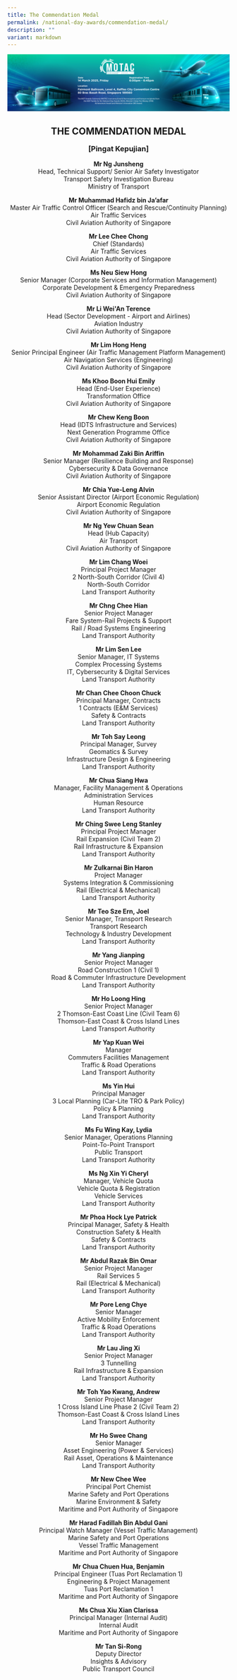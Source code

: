 ```yaml
---
title: The Commendation Medal
permalink: /national-day-awards/commendation-medal/
description: ""
variant: markdown
---
```

![](/images/banner_2025.jpg) 
<center>
  <h2>THE COMMENDATION MEDAL</h2>
  <h3>[Pingat Kepujian]</h3>
</center>
<center>
  
  <p>
    <b>Mr Ng Junsheng</b><br>
    Head, Technical Support/ Senior Air Safety Investigator<br>
    Transport Safety Investigation Bureau<br>
    Ministry of Transport
  </p>
  <p>
    <b>Mr Muhammad Hafidz bin Ja’afar</b><br>
    Master Air Traffic Control Officer (Search and Rescue/Continuity Planning)<br>
    Air Traffic Services<br>
    Civil Aviation Authority of Singapore
  </p>
  <p>
    <b>Mr Lee Chee Chong</b><br>
    Chief (Standards)<br>
    Air Traffic Services<br>
    Civil Aviation Authority of Singapore
  </p>
  <p>
    <b>Ms Neu Siew Hong</b><br>
    Senior Manager (Corporate Services and Information Management)<br>
    Corporate Development &amp; Emergency Preparedness<br>
    Civil Aviation Authority of Singapore
  </p>
  <p>
    <b>Mr Li Wei'An Terence</b><br>
    Head (Sector Development - Airport and Airlines)<br>
    Aviation Industry<br>
    Civil Aviation Authority of Singapore
  </p>
  <p>
    <b>Mr Lim Hong Heng</b><br>
    Senior Principal Engineer (Air Traffic Management Platform Management)<br>
    Air Navigation Services (Engineering)<br>
    Civil Aviation Authority of Singapore
  </p>
  <p>
    <b>Ms Khoo Boon Hui Emily</b><br>
    Head (End-User Experience)<br>
    Transformation Office<br>
    Civil Aviation Authority of Singapore
  </p>
  <p>
    <b>Mr Chew Keng Boon</b><br>
    Head (IDTS Infrastructure and Services)<br>
    Next Generation Programme Office<br>
    Civil Aviation Authority of Singapore
  </p>
  <p>
    <b>Mr Mohammad Zaki Bin Ariffin</b><br>
    Senior Manager (Resilience Building and Response)<br>
    Cybersecurity &amp; Data Governance<br>
    Civil Aviation Authority of Singapore
  </p>
  <p>
    <b>Mr Chia Yue-Leng Alvin</b><br>
    Senior Assistant Director (Airport Economic Regulation)<br>
    Airport Economic Regulation<br>
    Civil Aviation Authority of Singapore
  </p>
  <p>
    <b>Mr Ng Yew Chuan Sean</b><br>
    Head (Hub Capacity)<br>
    Air Transport<br>
    Civil Aviation Authority of Singapore
  </p>

  
  <p>
    <b>Mr Lim Chang Woei</b><br>
    Principal Project Manager<br>
    2 North-South Corridor (Civil 4)<br>
    North-South Corridor<br>
    Land Transport Authority
  </p>
  <p>
    <b>Mr Chng Chee Hian</b><br>
    Senior Project Manager<br>
    Fare System-Rail Projects &amp; Support<br>
    Rail / Road Systems Engineering<br>
    Land Transport Authority
  </p>
  <p>
    <b>Mr Lim Sen Lee</b><br>
    Senior Manager, IT Systems<br>
    Complex Processing Systems<br>
    IT, Cybersecurity &amp; Digital Services<br>
    Land Transport Authority
  </p>
  <p>
    <b>Mr Chan Chee Choon Chuck</b><br>
    Principal Manager, Contracts<br>
    1 Contracts (E&amp;M Services)<br>
    Safety &amp; Contracts<br>
    Land Transport Authority
  </p>
  <p>
    <b>Mr Toh Say Leong</b><br>
    Principal Manager, Survey<br>
    Geomatics &amp; Survey<br>
    Infrastructure Design &amp; Engineering<br>
    Land Transport Authority
  </p>
  <p>
    <b>Mr Chua Siang Hwa</b><br>
    Manager, Facility Management &amp; Operations<br>
    Administration Services<br>
    Human Resource<br>
    Land Transport Authority
  </p>
  <p>
    <b>Mr Ching Swee Leng Stanley</b><br>
    Principal Project Manager<br>
    Rail Expansion (Civil Team 2)<br>
    Rail Infrastructure &amp; Expansion<br>
    Land Transport Authority
  </p>
  <p>
    <b>Mr Zulkarnai Bin Haron</b><br>
    Project Manager<br>
    Systems Integration &amp; Commissioning<br>
    Rail (Electrical &amp; Mechanical)<br>
    Land Transport Authority
  </p>
  <p>
    <b>Mr Teo Sze Ern, Joel</b><br>
    Senior Manager, Transport Research<br>
    Transport Research<br>
    Technology &amp; Industry Development<br>
    Land Transport Authority
  </p>
  <p>
    <b>Mr Yang Jianping</b><br>
    Senior Project Manager<br>
    Road Construction 1 (Civil 1)<br>
    Road &amp; Commuter Infrastructure Development<br>
    Land Transport Authority
  </p>
  <p>
    <b>Mr Ho Loong Hing</b><br>
    Senior Project Manager<br>
    2 Thomson-East Coast Line (Civil Team 6)<br>
    Thomson-East Coast &amp; Cross Island Lines<br>
    Land Transport Authority
  </p>
  <p>
    <b>Mr Yap Kuan Wei</b><br>
    Manager<br>
    Commuters Facilities Management<br>
    Traffic &amp; Road Operations<br>
    Land Transport Authority
  </p>
  <p>
    <b>Ms Yin Hui</b><br>
    Principal Manager<br>
    3 Local Planning (Car-Lite TRO &amp; Park Policy)<br>
    Policy &amp; Planning<br>
    Land Transport Authority
  </p>
  <p>
    <b>Ms Fu Wing Kay, Lydia</b><br>
    Senior Manager, Operations Planning<br>
    Point-To-Point Transport<br>
    Public Transport<br>
    Land Transport Authority
  </p>
  <p>
    <b>Ms Ng Xin Yi Cheryl</b><br>
    Manager, Vehicle Quota<br>
    Vehicle Quota &amp; Registration<br>
    Vehicle Services<br>
    Land Transport Authority
  </p>
  <p>
    <b>Mr Phoa Hock Lye Patrick</b><br>
    Principal Manager, Safety &amp; Health<br>
    Construction Safety &amp; Health<br>
    Safety &amp; Contracts<br>
    Land Transport Authority
  </p>
  <p>
    <b>Mr Abdul Razak Bin Omar</b><br>
    Senior Project Manager<br>
    Rail Services 5<br>
    Rail (Electrical &amp; Mechanical)<br>
    Land Transport Authority
  </p>
  <p>
    <b>Mr Pore Leng Chye</b><br>
    Senior Manager<br>
    Active Mobility Enforcement<br>
    Traffic &amp; Road Operations<br>
    Land Transport Authority
  </p>
  <p>
    <b>Mr Lau Jing Xi</b><br>
    Senior Project Manager<br>
    3 Tunnelling<br>
    Rail Infrastructure &amp; Expansion<br>
    Land Transport Authority
  </p>
  <p>
    <b>Mr Toh Yao Kwang, Andrew</b><br>
    Senior Project Manager<br>
    1 Cross Island Line Phase 2 (Civil Team 2)<br>
    Thomson-East Coast &amp; Cross Island Lines<br>
    Land Transport Authority
  </p>
  <p>
    <b>Mr Ho Swee Chang</b><br>
    Senior Manager<br>
    Asset Engineering (Power &amp; Services)<br>
    Rail Asset, Operations &amp; Maintenance<br>
    Land Transport Authority
  </p>

  
  <p>
    <b>Mr New Chee Wee</b><br>
    Principal Port Chemist<br>
    Marine Safety and Port Operations<br>
    Marine Environment &amp; Safety<br>
    Maritime and Port Authority of Singapore
  </p>
  <p>
    <b>Mr Harad Fadillah Bin Abdul Gani</b><br>
    Principal Watch Manager (Vessel Traffic Management)<br>
    Marine Safety and Port Operations<br>
    Vessel Traffic Management<br>
    Maritime and Port Authority of Singapore
  </p>
  <p>
    <b>Mr Chua Chuen Hua, Benjamin</b><br>
    Principal Engineer (Tuas Port Reclamation 1)<br>
    Engineering &amp; Project Management<br>
    Tuas Port Reclamation 1<br>
    Maritime and Port Authority of Singapore
  </p>
  <p>
    <b>Ms Chua Xiu Xian Clarissa</b><br>
    Principal Manager (Internal Audit)<br>
    Internal Audit<br>
    Maritime and Port Authority of Singapore
  </p>
  <p>
    <b>Mr Tan Si-Rong</b><br>
    Deputy Director<br>
    Insights &amp; Advisory<br>
    Public Transport Council
  </p>
</center>


<style>
  h3 {
    margin-top: 0 !important;
  }
</style>